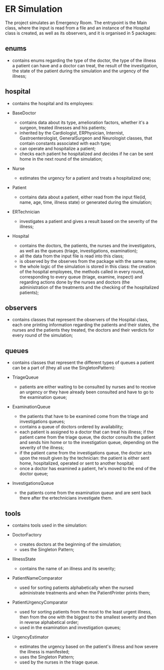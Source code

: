 # ER Simulation



  The project simulates an Emergency Room. The entrypoint is the Main class,
where the input is read from a file and an instance of the Hospital class is
created, as well as its observers, and it is organised in 5 packages:


## enums
- contains enums regarding the type of the doctor, the type of the illness a
  patient can have and a doctor can treat, the result of the investigation, the
  state of the patient during the simulation and the urgency of the illness;


## hospital
- contains the hospital and its employees:

- BaseDoctor
  - contains data about its type, amelioration factors, whether it's a 
    surgeon, treated illnesses and his patients;
  - inherited by the Cardiologist, ERPhysician, Internist,
    Gastroenterologist, GeneralSurgeon and Neurologist classes, that contain
    constants associated with each type;
  - can operate and hospitalize a patient;
  - checks each patient he hospitalized and decides if he can be sent home in
    the next round of the simulation;

- Nurse
  - estimates the urgency for a patient and treats a hospitalized one;

- Patient
  - contains data about a patient, either read from the input file(id, name,
    age, time, illness state) or generated during the simulation;

- ERTechnician
  - investigates a patient and gives a result based on the severity of the
    illness;

- Hospital
  - contains the doctors, the patients, the nurses and the investigators, as
    well as the queues (triage, investigations, examination);
  - all the data from the input file is read into this class;
  - is observed by the observes from the package with the same name;
  - the whole logic of the simulation is stored in this class: the creation
    of the hospital employees, the methods called in every round,
    corresponding to every queue (triage, examine, inspect) and regarding
    actions done by the nurses and doctors (the administration of the
    treatments and the checking of the hospitalized patients);


## observers
- contains classes that represent the observers of the Hospital class, each one
  printing information regarding the patients and their states, the nurses and
  the patients they treated, the doctors and their verdicts for every round of
  the simulation;


## queues
- contains classes that represent the different types of queues a patient can
  be a part of (they all use the SingletonPattern):

- TriageQueue
  - patients are either waiting to be consulted by nurses and to receive an
    urgency or they have already been consulted and have to go to the
    examination queue;

- ExaminationQueue
  - the patients that have to be examined come from the triage and
    investigations queues;
  - contains a queue of doctors ordered by availability;
  - each patient is assigned to a doctor that can treat his illness; if the
    patient came from the triage queue, the doctor consults the patient and
    sends him home or to the investigation queue, depending on the severity
    of the illness;
  - if the patient came from the investigations queue, the doctor acts upon
    the result given by the technician: the patient is either sent home,
    hospitalized, operated or sent to another hospital;
  - once a doctor has examined a patient, he's moved to the end of the doctor
    queue;

- InvestigationsQueue
  - the patients come from the examination queue and are sent back there
    after the ertechnicians investigate them.


## tools
- contains tools used in the simulation:

- DoctorFactory
  - creates doctors at the beginning of the simulation;
  - uses the Singleton Pattern;

- IllnessState
  - contains the name of an illness and its severity;

- PatientNameComparator
  - used for sorting patients alphabetically when the nursed administrate
    treatments and when the PatientPrinter prints them;

- PatientUrgencyComparator
  - used for sorting patients from the most to the least urgent illness, then
    from the one with the biggest to the smallest severity and then in
    reverse alphabetical order;
  - used in the examination and investigation queues;

- UrgencyEstimator
  - estimates the urgency based on the patient's illness and how severe the
    illness is manifested;
  - uses the Singleton Pattern;
  - used by the nurses in the triage queue.

